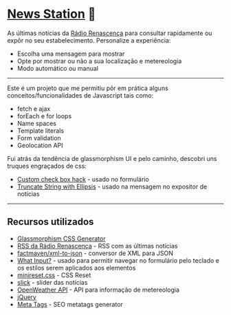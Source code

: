 # [News Station](https://joselag.es/news_station/) 📰

As últimas notícias da [Rádio Renascença](https://rr.sapo.pt/rss) para consultar rapidamente ou expôr no seu estabelecimento.
Personalize a experiência:

* Escolha uma mensagem para mostrar
* Opte por mostrar ou não a sua localização e metereologia
* Modo automático ou manual
---
Este é um projeto que me permitiu pôr em prática alguns conceitos/funcionalidades de Javascript tais como:
* fetch e ajax 
* forEach e for loops
* Name spaces
* Template literals
* Form validation
* Geolocation API

Fui atrás da tendência de glassmorphism UI e pelo caminho, descobri uns truques engraçados de css:
* [Custom check box hack](https://css-tricks.com/the-checkbox-hack/) - usado no formulário
* [Truncate String with Ellipsis](https://css-tricks.com/snippets/css/truncate-string-with-ellipsis/) - usado na mensagem no expositor de notícias
---
## Recursos utilizados
* [Glassmorphism CSS Generator](https://glassmorphism.com/) 
* [RSS da Rádio Renascença](https://rr.sapo.pt/rss) - RSS com as últimas notícias
* [factmaven/xml-to-json](https://github.com/factmaven/xml-to-json) - conversor de XML para JSON
* [What Input?](https://ten1seven.github.io/what-input/) - usado para permitir navegar no formulário pelo teclado e os estilos serem aplicados aos elementos
* [minireset.css](https://jgthms.com/minireset.css/) - CSS Reset
* [slick](https://kenwheeler.github.io/slick/) - slider das notícias
* [OpenWeather API](https://openweathermap.org/api) - API para informação de metereologia
* [jQuery](https://jquery.com/)
* [Meta Tags](https://metatags.io/) - SEO metatags generator
